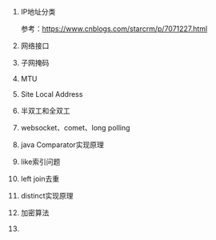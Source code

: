 1. IP地址分类

   参考：https://www.cnblogs.com/starcrm/p/7071227.html

2. 网络接口

3. 子网掩码

4. MTU

5. Site Local Address

6. 半双工和全双工

7. websocket、comet、long polling

8. java Comparator实现原理

9. like索引问题

10. left join去重

11. distinct实现原理

12. 加密算法

13. 